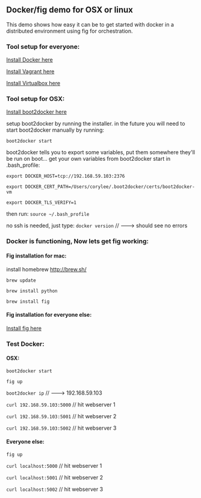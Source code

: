 ## Docker/fig demo for OSX or linux

This demo shows how easy it can be to get started with docker in a distributed environment using
fig for orchestration.

### Tool setup for everyone:
[Install Docker here](https://docs.docker.com/installation/mac/)

[Install Vagrant here](http://www.vagrantup.com/downloads.html)

[Install Virtualbox here](https://www.virtualbox.org/wiki/Downloads)


### Tool setup for OSX:
[Install boot2docker here](http://boot2docker.io/)

setup boot2docker by running the installer.
in the future you will need to start boot2docker manually by running:

`boot2docker start`

boot2docker tells you to export some variables, put them somewhere they'll be run on boot...
get your own variables from boot2docker start
in .bash_profile:

`export DOCKER_HOST=tcp://192.168.59.103:2376`

`export DOCKER_CERT_PATH=/Users/corylee/.boot2docker/certs/boot2docker-vm`

`export DOCKER_TLS_VERIFY=1`
  
then run:
`source ~/.bash_profile`

no ssh is needed, just type:
`docker version` // ---> should see no errors


### Docker is functioning, Now lets get fig working:
#### Fig installation for mac:
install homebrew
http://brew.sh/

`brew update`

`brew install python`

`brew install fig`


#### Fig installation for everyone else:
[Install fig here](http://www.fig.sh/)


### Test Docker:
#### OSX:
`boot2docker start`

`fig up`

`boot2docker ip` // ---> 192.168.59.103

`curl 192.168.59.103:5000` // hit webserver 1

`curl 192.168.59.103:5001` // hit webserver 2

`curl 192.168.59.103:5002` // hit webserver 3


#### Everyone else:
`fig up`

`curl localhost:5000` // hit webserver 1

`curl localhost:5001` // hit webserver 2

`curl localhost:5002` // hit webserver 3
